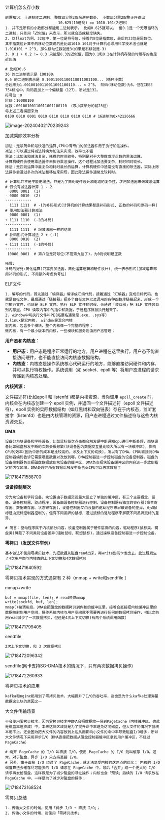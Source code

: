计算机怎么存小数

```shell
前置知识: 十进制转二进制: 整数部分除2取余逆序数处， 小数部分乘2取整正序输出
						10.625(10进制) == 1010.101(2进制)
1. 并不是所有的小数部分都能用二进制表示， 比如0.625就可以， 但0.1是一个无限循环的二进制，只能用「近似值」来表示，所以就会造成精度缺失。
2. 以float为例，32位中，第一位是符号位，接着的8位是指数位，最后的23位是尾数位。
其中指数位计算中的移动位数说的是比如1010.101对于计算机必须用科学技术法也就是1.010101 * 2^3, 那么移动位数就是3(如果是右移就是-3)
3. 0.1 + 0.2 != 0.3 只能是0.3的近似值，因为0.1和0.2在计算机存储的时候存的也是近似值

# 比如36.6
36 的二进制表示是 100100。
0.6 的二进制表示是 0.10011001100110011001100...（循环小数）
合起来为1.00100100110011001100110... × 2^5， 阶码(移动位数)为5，但在IEEE 754标准中，阶码要加上一个偏移量（127），所以是132。
符号位：0
阶码：10000100
尾数：00100100110011001100110 （取小数部分的前23位）
将上述三者拼起来为
0100 0010 0001 0010 0110 0110 0110 0110 # 16进制为0x42126666

```

![image-20240402170239243](E:/study_own/pic/image-20240402170239243.png)

加减乘除效率分析

```shell
加法：是最简单和最快速的运算,CPU中有专门的加法器件用于执行加法操作。
减法：可以通过将减法转换为加法来实现，效率也不错
乘法：比加法和减法复杂，耗费的时间较多，特别是对于大整数或浮点数的乘法运算。
计算机硬件会使用乘法器件来执行乘法操作，这个过程比加法要复杂，耗时相对较长。
除法：是四则运算中最复杂和耗时最长的运算，计算机硬件中通常没有直接的除法器，实际上除法操作会通过多次的减法和移位来实现，因此除法操作通常比较耗时。

# 计算机并不是不能用减法，只是为了简化硬件设计和电路的复杂性，才用加法器来做减法运算
# 假设有减法器计算 1 - 2
  0000 0001  (1)
- 0000 0010  (2)
------------
  1111 1111  # -1的补码形式(计算机的计算结果都是补码形式, 正数的补码和原码一样)
# 使用加法器计算减法
  0000 0001  (1)
+ 1111 1110  (-2的补码)
------------
  1111 1111  # 跟减法器一样的结果
# 补码形式计算减法 2 + (-1)
  0000 0010  (2)
+ 1111 1111  (-1的补码)
------------
 10000 0001	 # 第八位是符号位(不管第九位了)，为0则说明是正数
 
拓展:
补码的好处:简化运算(只需要加法器，简化运算逻辑和硬件设计)、统一表示形式(加减运算都用补码的形式, 不用额外考虑负号位)
```

ELF文件

~~~shell
1. 编写的代码，首先通过「编译器」编译成汇编代码，接着通过「汇编器」变成目标代码，也就是目标文件，最后通过「链接器」把多个目标文件以及调用的各种函数库链接起来，形成一个可执行文件，也就是 ELF 文件。执行 ELF 文件的时候，会通过「装载器」把 ELF 文件装载到内存里，CPU 读取内存中的指令和数据，于是程序就被执行起来了。
2. window中可执行文件叫PE(拓展名通常是.exe, .sys等)
3.linux是宏内核， window是混合内核
宏内核，包含多个模块，整个内核像一个完整的程序；
微内核，有一个最小版本的内核，一些模块和服务则由用户态管理；
~~~

**用户态和内核态**：

- **用户态**：用户态是程序正常运行的地方，用户进程在这里执行。用户态不能直接访问硬件，也不能直接访问内核态数据结构。
- **内核态**：内核态是操作系统核心代码运行的地方，能够直接访问硬件和内存，并可以执行特权操作。系统调用（如 socket、epoll 等）将用户态进程的请求传递到内核态处理。

**内核资源**：

文件描述符(比如epoll 和 listenfd )都是内核资源，当你调用 `epoll_create` 时，内核会在内核态创建一个 epoll 实例，并返回一个文件描述符（epoll 文件描述符），epoll 实例的实际数据结构（如红黑树和双向链表）存在于内核态，监听套接字（listenfd）也是由内核管理的资源，用户态进程通过文件描述符与这些内核资源交互。

**DMA**

~~~
设备分为块设备和字符设备，比如鼠标每次点击都会触发硬中断通知cpu进行中断处理，而块设备比如磁盘触发中断的次数会很频繁(块设备因为数据交互量比较大所以有一块缓冲区)，影响CPU的效率(因为中断的成本是比较高的，涉及上下文的切换)，所以有了DMA，CPDU直接对DMA控制器编码告诉它需要哪些数据以及放到哪，DMA控制器进一步控制磁盘的设备控制器，磁盘的设备控制器负责把磁盘数据放到块设备的缓冲区，DMA负责把块设备缓冲区的内容进一步放到指定的内存区域，DMA处理完所有数据后触发中断告诉CPU可以去拿数据了
~~~

![1718471588700](../../pic\1718471588700.png)

**设备控制层次**

~~~shell
分为块设备和字符设备，块设置由于数据交互量大设立了单独的缓冲区，有三个主要概念，设备、设备控制器、驱动程序，设备由设备控制器进行控制，设备控制器有独立的寄存器(命令寄存器、数据寄存器、状态寄存器)，设备控制器又由设备的驱动程序来屏蔽设备的差异，比如鼠标是由鼠标控制器控制的，但有不同品牌的鼠标，通过鼠标的驱动程序来屏蔽不同品牌鼠标的差异。

# 简言：驱动程序属于内核部分内容，设备控制器属于硬件层面的内容，驱动程序(鼠标类、键盘类)屏蔽了不同类别设备差异(镭射鼠标、联想鼠标)，通过操纵设备控制器进一步控制设备。
~~~

**零拷贝（发送文件举例）**         

~~~shell
基本做法不使用零拷贝技术，先把数据从磁盘read出来，再write到网卡发出去，此过程发生了4次用户态与内核态的上下文切换和4次数据拷贝
~~~

![1718471640592](../../pic\1718471640592.png)

零拷贝技术实现的方式通常有 2 种（mmap + write和sendfile ）        

mmap+write

~~~shell
buf = mmap(file, len); # read换成mmap
write(sockfd, buf, len);
mmap()被调用后，DMA会把磁盘的数据拷贝到内核的缓冲区里，接着会直接把内核缓冲区里的数据映射到用户空间，操作系统内核与用户空间就不需要再进行任何的数据拷贝操作，相比之前用read减少了一次数据拷贝，但还是4次上下文切换(有两个系统调用函数)
~~~

![1718471799405](../../pic\1718471799405.png)

sendfile

~~~shell
2次上下文切换，和 3 次数据拷贝
~~~

![1718472096342](../../pic\1718472096342.png)

sendfile(网卡支持SG-DMA技术的情况下，只有两次数据拷贝操作)  

![1718472260933](../../pic\1718472260933.png)

零拷贝技术的应用

~~~shell
kafka和nginx都用到了零拷贝技术，大幅提升了I/O的吞吐率，这也是为什么kafka处理海量数据这么块的原因之一
~~~

大文件传输场景

~~~shell
不会使用零拷贝技术，因为零拷贝技术中DMA会把数据放一份到PageCache（内核缓冲区，也就是磁盘高速换成）中，本来这块区域就是为了提升命中率避免访问磁盘，但大文件的情况下就根本用不上，还会因为把大文件的内容放到上边从而影响小文件的命中率导致磁盘I/O增多，所以大文件情况下采用异步I/O（DMA直接把数据从磁盘控制器缓冲区拿到用户缓冲区，不经过PageCache）

# 绕开 PageCache 的 I/O 叫直接 I/O，使用 PageCache 的 I/O 则叫缓存 I/O。通常，对于磁盘，异步 I/O 只支持直接 I/O。
# 另外，由于直接 I/O 绕过了 PageCache，就无法享受内核的这两点的优化： 内核的 I/O 调度算法会缓存尽可能多的 I/O 请求在 PageCache 中，最后「合并」成一个更大的 I/O 请求再发给磁盘，这样做是为了减少磁盘的寻址操作；内核也会「预读」后续的 I/O 请求放在 PageCache 中，一样是为了减少对磁盘的操作；
~~~

![1718473168524](../../pic\1718473168524.png)

零拷贝总结

~~~shell
1. 传输大文件的时候，使用「异步 I/O + 直接 I/O」；
2. 传输小文件的时候，则使用「零拷贝技术」
~~~

